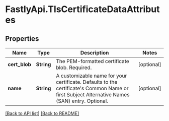 # FastlyApi.TlsCertificateDataAttributes

## Properties

Name | Type | Description | Notes
------------ | ------------- | ------------- | -------------
**cert_blob** | **String** | The PEM-formatted certificate blob. Required. | [optional] 
**name** | **String** | A customizable name for your certificate. Defaults to the certificate&#39;s Common Name or first Subject Alternative Names (SAN) entry. Optional. | [optional] 



[[Back to API list]](../../README.md#endpoints) [[Back to README]](../../README.md)
